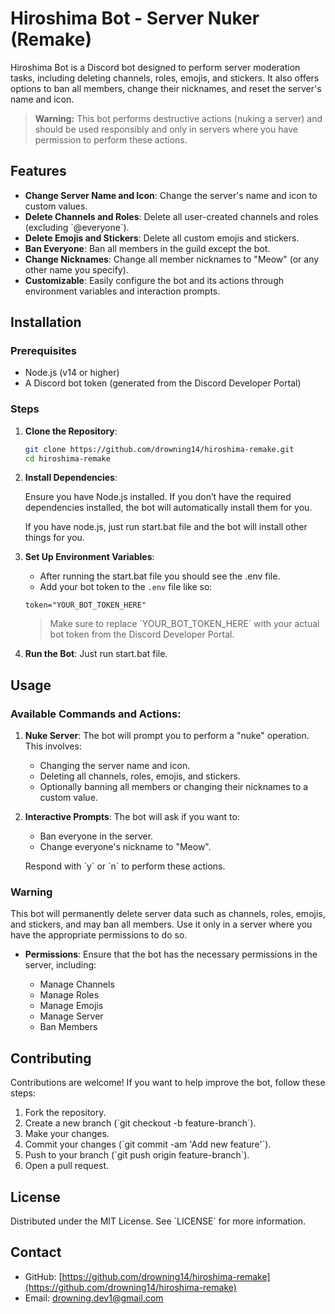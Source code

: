 # Hiroshima Bot - Server Nuker (Remake)

Hiroshima Bot is a Discord bot designed to perform server moderation tasks, including deleting channels, roles, emojis, and stickers. It also offers options to ban all members, change their nicknames, and reset the server's name and icon.

> **Warning:** This bot performs destructive actions (nuking a server) and should be used responsibly and only in servers where you have permission to perform these actions.

## Features

- **Change Server Name and Icon**: Change the server's name and icon to custom values.
- **Delete Channels and Roles**: Delete all user-created channels and roles (excluding \`@everyone\`).
- **Delete Emojis and Stickers**: Delete all custom emojis and stickers.
- **Ban Everyone**: Ban all members in the guild except the bot.
- **Change Nicknames**: Change all member nicknames to "Meow" (or any other name you specify).
- **Customizable**: Easily configure the bot and its actions through environment variables and interaction prompts.

## Installation

### Prerequisites

- Node.js (v14 or higher)
- A Discord bot token (generated from the Discord Developer Portal)

### Steps

1. **Clone the Repository**:

   ```bash
   git clone https://github.com/drowning14/hiroshima-remake.git
   cd hiroshima-remake
   ```

2. **Install Dependencies**:

   Ensure you have Node.js installed. If you don’t have the required dependencies installed, the bot will automatically install them for you.

   If you have node.js, just run start.bat file and the bot will install other things for you.

3. **Set Up Environment Variables**:

   - After running the start.bat file you should see the .env file.
   - Add your bot token to the `.env` file like so:

   ```env
   token="YOUR_BOT_TOKEN_HERE"
   ```

   > Make sure to replace \`YOUR_BOT_TOKEN_HERE\` with your actual bot token from the Discord Developer Portal.

4. **Run the Bot**:
   Just run start.bat file.

## Usage

### Available Commands and Actions:

1. **Nuke Server**:
   The bot will prompt you to perform a "nuke" operation. This involves:

   - Changing the server name and icon.
   - Deleting all channels, roles, emojis, and stickers.
   - Optionally banning all members or changing their nicknames to a custom value.

2. **Interactive Prompts**:
   The bot will ask if you want to:

   - Ban everyone in the server.
   - Change everyone's nickname to "Meow".

   Respond with \`y\` or \`n\` to perform these actions.

### Warning

This bot will permanently delete server data such as channels, roles, emojis, and stickers, and may ban all members. Use it only in a server where you have the appropriate permissions to do so.

- **Permissions**: Ensure that the bot has the necessary permissions in the server, including:

  - Manage Channels
  - Manage Roles
  - Manage Emojis
  - Manage Server
  - Ban Members

## Contributing

Contributions are welcome! If you want to help improve the bot, follow these steps:

1. Fork the repository.
2. Create a new branch (\`git checkout -b feature-branch\`).
3. Make your changes.
4. Commit your changes (\`git commit -am 'Add new feature'\`).
5. Push to your branch (\`git push origin feature-branch\`).
6. Open a pull request.

## License

Distributed under the MIT License. See \`LICENSE\` for more information.

## Contact

- GitHub: [https://github.com/drowning14/hiroshima-remake](https://github.com/drowning14/hiroshima-remake)
- Email: drowning.dev1@gmail.com
